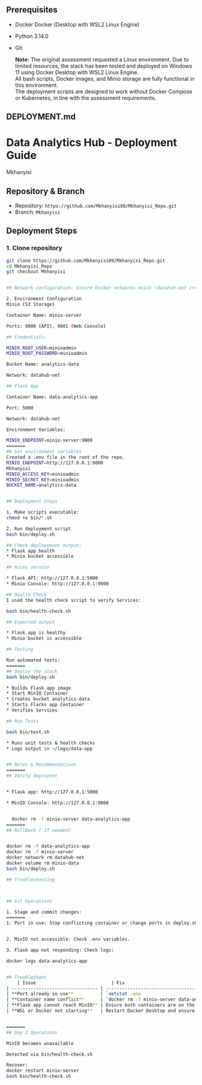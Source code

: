 ## Prerequisites
- Docker Docker (Desktop with WSL2 Linux Engine)
- Python 3.14.0
- Git

  **Note:** The original assessment requested a Linux environment.
  Due to limited resources, the stack has been tested and deployed on Windows 11 using Docker Desktop with WSL2 Linux Engine.  
  All bash scripts, Docker images, and Minio storage are fully functional in this environment.  
  The deployment scripts are designed to work without Docker Compose or Kubernetes, in line with the assessment requirements.

## DEPLOYMENT.md
Data Analytics Hub - Deployment Guide
=======
Mkhanyisi

## Repository & Branch

- Repository: `https://github.com/Mkhanyisi09/Mkhanyisi_Repo.git`
- Branch: `Mkhanyisi`

## Deployment Steps

### 1. Clone repository
```bash
git clone https://github.com/Mkhanyisi09/Mkhanyisi_Repo.git
cd Mkhanyisi_Repo
git checkout Mkhanyisi


## Network configuration: Ensure Docker networks exist (datahub-net created by deployment script)

2. Environment Configuration
Minio (S3 Storage)

Container Name: minio-server

Ports: 9000 (API), 9001 (Web Console)

## Credentials:

MINIO_ROOT_USER=minioadmin
MINIO_ROOT_PASSWORD=minioadmin

Bucket Name: analytics-data

Network: datahub-net

## Flask App

Container Name: data-analytics-app

Port: 5000

Network: datahub-net

Environment Variables:

MINIO_ENDPOINT=minio-server:9000
=======
## Set environment variables
Created a .env file in the root of the repo.
MINIO_ENDPOINT=http://127.0.0.1:9000
Mkhanyisi
MINIO_ACCESS_KEY=minioadmin
MINIO_SECRET_KEY=minioadmin
BUCKET_NAME=analytics-data


## Deployment Steps

1. Make scripts executable:
chmod +x bin/*.sh

2. Run deployment script
bash bin/deploy.sh

## Check deployemnet output:
* Flask app health
* Minio bucket accessible

## Acces service

* Flask API: http://127.0.0.1:5000
* Minio Console: http://127.0.0.1:9000

## Health Check
I used the health check script to verify Services:

bash bin/health-check.sh

## Expected output

* Flask app is healthy
* Minio bucket is accessible

## Testing 

Run automated tests:
=======
## Deploy the stack
bash bin/deploy.sh

* Builds Flask app image
* Start MinIO Container
* Creates bucket analytics-data
* Starts Flacks app Container
* Verifies Services

## Run Tests

bash bin/test.sh

* Runs unit tests & health checks
* Logs output in ~/logs/data-app


## Notes & Recommendations
=======
## Verify deployent


* Flask app: http://127.0.0.1:5000

* MinIO Console: http://127.0.0.1:9000


  docker rm -f minio-server data-analytics-app
=======
## RollBack ( If needed)


docker rm -f data-analytics-app
docker rm -f minio-server
docker network rm datahub-net
docker volume rm minio-data
bash bin/deploy.sh

## Troubleshooting



## Git Operations

1. Stage and commit changes:
=======
1. Port in use: Stop conflicting container or change ports in deploy.sh.


2. MinIO not accessible: Check .env variables.

3. Flask app not responding: Check logs:

docker logs data-analytics-app


## Troubleshoot
    | Issue                            | Fix                                                                                            |                                        |
| -------------------------------- | ---------------------------------------------------------------------------------------------- | -------------------------------------- |
| **Port already in use**          | `netstat -ano                                                                                  | findstr 5000`→`taskkill /PID <pid> /F` |
| **Container name conflict**      | `docker rm -f minio-server data-analytics-app`                                                 |                                        |
| **Flask app cannot reach MinIO** | Ensure both containers are on the same Docker network:<br>`docker network inspect datahub-net` |                                        |
| **WSL or Docker not starting**   | Restart Docker Desktop and ensure WSL integration is enabled for your Linux distro             |                                        |


=======
## Day 2 Operations

MinIO becomes unavailable

Detected via bin/health-check.sh

Recover:
docker restart minio-server
bash bin/health-check.sh


